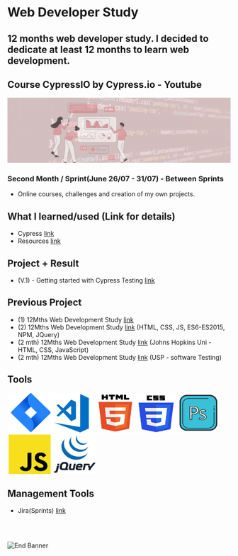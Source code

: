 # Web Developer Study
## 12 months web developer study. I decided to dedicate at least 12 months to learn web development.
## Course CypressIO by Cypress.io - Youtube

![Begin Banner](/Documentation/top-1200x350.gif)

### Second Month / Sprint(June 26/07 - 31/07) - Between Sprints
* Online courses, challenges and creation of my own projects.

## What I learned/used (Link for details)
* Cypress [link](https://github.com/pittyh6/cypressIo_Testing-yr-first-application-12Mths-WebDevStudy-2022-2023/blob/master/learnedCypress.md)
* Resources [link](https://github.com/pittyh6/cypressIo_Testing-yr-first-application-12Mths-WebDevStudy-2022-2023/blob/master/learnedResources.md)
<!--
* JavaScript ES6/ES2015 [link](https://github.com/pittyh6/JohnsHopkinsUni_html-css-and-Javascript-for-Web-Developers_2-12Mths-WebDevStudy-2022-2023/blob/master/learnedES6-ES2015.md)
-->
## Project + Result
* (V.1) - Getting started with Cypress Testing [link](https://github.com/pittyh6/cypressIo_Testing-yr-first-application-12Mths-WebDevStudy-2022-2023/blob/master/learnedCypress.md)


## Previous Project
* (1) 12Mths Web Development Study [link](https://github.com/pittyh6/1-12Mths-WebDevelopmentStudy-2022-2023)
* (2) 12Mths Web Development Study [link](https://github.com/pittyh6/2-12Mths-WebDevelopmentStudy-2022-2023) (HTML, CSS, JS, ES6-ES2015, NPM, JQuery)
* (2 mth) 12Mths Web Development Study [link](https://github.com/pittyh6/JohnsHopkinsUni_html-css-and-Javascript-for-Web-Developers_2-12Mths-WebDevStudy-2022-2023) (Johns Hopkins Uni - HTML, CSS, JavaScript)
* (2 mth) 12Mths Web Development Study [link](https://github.com/pittyh6/USP_Introduction-to-Software-Testing_12Mths-WebDevStudy-2022-2023) (USP - software Testing)

## Tools
<img src= Documentation/jira.png  height="90" width="100" ><img src= Documentation/vscode.png  height="90" width="100"><img src= Documentation/html.png  height="90" width="90"><img src= Documentation/css.png  height="90" width="90"><img src= Documentation/photoshop.png  height="90" width="100"><img src= Documentation/js.png  height="90" width="100"><img src= Documentation/jquery.png  height="90" width="100">

## Management Tools
* Jira(Sprints) [link](https://github.com/pittyh6/cypressIo_Testing-yr-first-application-12Mths-WebDevStudy-2022-2023/blob/master/Sprint)

<br>
<br>

![End Banner](/Documentation/botton-1200x350.gif)